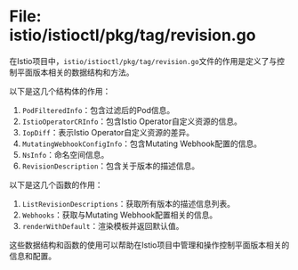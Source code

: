 # File: istio/istioctl/pkg/tag/revision.go

在Istio项目中，`istio/istioctl/pkg/tag/revision.go`文件的作用是定义了与控制平面版本相关的数据结构和方法。

以下是这几个结构体的作用：

1. `PodFilteredInfo`：包含过滤后的Pod信息。
2. `IstioOperatorCRInfo`：包含Istio Operator自定义资源的信息。
3. `IopDiff`：表示Istio Operator自定义资源的差异。
4. `MutatingWebhookConfigInfo`：包含Mutating Webhook配置的信息。
5. `NsInfo`：命名空间信息。
6. `RevisionDescription`：包含关于版本的描述信息。

以下是这几个函数的作用：

1. `ListRevisionDescriptions`：获取所有版本的描述信息列表。
2. `Webhooks`：获取与Mutating Webhook配置相关的信息。
3. `renderWithDefault`：渲染模板并返回默认值。

这些数据结构和函数的使用可以帮助在Istio项目中管理和操作控制平面版本相关的信息和配置。

